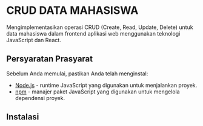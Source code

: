 <h1>CRUD DATA MAHASISWA</h1>
<p> Mengimplementasikan operasi CRUD (Create, Read, Update, Delete) untuk data mahasiswa dalam frontend aplikasi web menggunakan teknologi JavaScript dan React.</p>

## Persyaratan Prasyarat

Sebelum Anda memulai, pastikan Anda telah menginstal:

- [Node.js](https://nodejs.org/) - runtime JavaScript yang digunakan untuk menjalankan proyek.
- [npm](https://www.npmjs.com/) - manajer paket JavaScript yang digunakan untuk mengelola dependensi proyek.

## Instalasi
